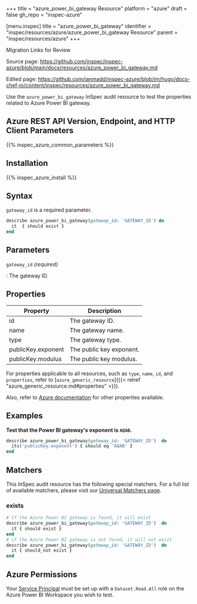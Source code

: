 +++
title = "azure_power_bi_gateway Resource"
platform = "azure"
draft = false
gh_repo = "inspec-azure"

[menu.inspec]
title = "azure_power_bi_gateway"
identifier = "inspec/resources/azure/azure_power_bi_gateway Resource"
parent = "inspec/resources/azure"
+++

<div class="admonition-note">
<p class="admonition-note-title">Migration Links for Review</p>
<div class="admonition-note-text">
<p>Source page: <a href="https://github.com/inspec/inspec-azure/blob/main/docs/resources/azure_power_bi_gateway.md">https://github.com/inspec/inspec-azure/blob/main/docs/resources/azure_power_bi_gateway.md</a></p>
<p>Edited page: <a href="https://github.com/ianmadd/inspec-azure/blob/im/hugo/docs-chef-io/content/inspec/resources/azure_power_bi_gateway.md">https://github.com/ianmadd/inspec-azure/blob/im/hugo/docs-chef-io/content/inspec/resources/azure_power_bi_gateway.md</a></p>
</div>
</div>


Use the `azure_power_bi_gateway` InSpec audit resource to test the properties related to Azure Power BI gateway.

## Azure REST API Version, Endpoint, and HTTP Client Parameters

{{% inspec_azure_common_parameters %}}

## Installation

{{% inspec_azure_install %}}

## Syntax

`gateway_id` is a required parameter.

```ruby
describe azure_power_bi_gateway(gateway_id: 'GATEWAY_ID') do
  it  { should exist }
end
```

## Parameters

`gateway_id` _(required)_

: The gateway ID.

## Properties

| Property                            | Description                                                      |
|-------------------------------------|------------------------------------------------------------------|
| id                                  | The gateway ID.                                                  |
| name                                | The gateway name.                                                |
| type                                | The gateway type.                                                |
| publicKey.exponent                  | The public key exponent.                                         |
| publicKey.modulus                   | The public key modulus.

For properties applicable to all resources, such as `type`, `name`, `id`, and `properties`, refer to [`azure_generic_resource`]({{< relref "azure_generic_resource.md#properties" >}}).

Also, refer to [Azure documentation](https://docs.microsoft.com/en-us/rest/api/power-bi/gateways/get-gateway) for other properties available.

## Examples

**Test that the Power BI gateway's exponent is `AQAB`.**

```ruby
describe azure_power_bi_gateway(gateway_id: 'GATEWAY_ID')  do
  its('publicKey.exponent') { should eq 'AQAB' }
end
```

## Matchers

This InSpec audit resource has the following special matchers. For a full list of available matchers, please visit our [Universal Matchers page](/inspec/matchers/).

### exists

```ruby
# If the Azure Power BI gateway is found, it will exist
describe azure_power_bi_gateway(gateway_id: 'GATEWAY_ID')  do
  it { should exist }
end
# if the Azure Power BI gateway is not found, it will not exist
describe azure_power_bi_gateway(gateway_id: 'GATEWAY_ID')  do
  it { should_not exist }
end
```

## Azure Permissions

Your [Service Principal](https://docs.microsoft.com/en-us/azure/azure-resource-manager/resource-group-create-service-principal-portal) must be set up with a `Dataset.Read.All` role on the Azure Power BI Workspace you wish to test.
